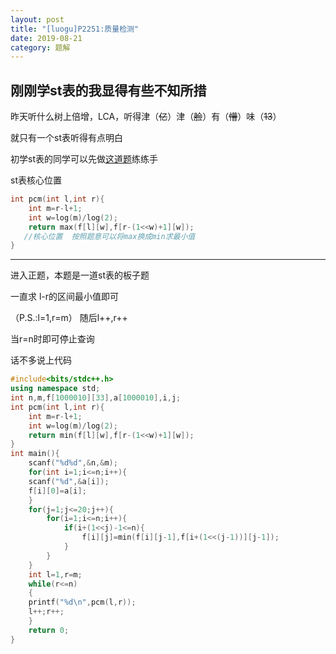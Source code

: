 ```yaml
---
layout: post
title: "[luogu]P2251:质量检测"
date: 2019-08-21
category: 题解
---
```



## 刚刚学st表的我显得有些不知所措

昨天听什么树上倍增，LCA，听得津（~~亿~~）津（~~脸~~）有（~~懵~~）味（~~13~~）

就只有一个st表听得有点明白

初学st表的同学可以先做[这道题](https://www.luogu.org/problem/P3865)练练手

st表核心位置


```cpp
int pcm(int l,int r){
	int m=r-l+1;
	int w=log(m)/log(2);
	return max(f[l][w],f[r-(1<<w)+1][w]);
   //核心位置  按照题意可以将max换成min求最小值
}
```


-----------
进入正题，本题是一道st表的板子题

一直求 l-r的区间最小值即可

（P.S.:l=1,r=m）  随后l++,r++

当r=n时即可停止查询

话不多说上代码

```cpp
#include<bits/stdc++.h>
using namespace std;
int n,m,f[1000010][33],a[1000010],i,j; 
int pcm(int l,int r){
	int m=r-l+1;
	int w=log(m)/log(2);
	return min(f[l][w],f[r-(1<<w)+1][w]);
}
int main(){
	scanf("%d%d",&n,&m);
	for(int i=1;i<=n;i++){
	scanf("%d",&a[i]);
	f[i][0]=a[i];
	}
	for(j=1;j<=20;j++){
		for(i=1;i<=n;i++){
			if(i+(1<<j)-1<=n){
				f[i][j]=min(f[i][j-1],f[i+(1<<(j-1))][j-1]);
			}
		}
	}
	int l=1,r=m;
	while(r<=n)
	{
	printf("%d\n",pcm(l,r));
	l++;r++;
	}
	return 0;
}
```

